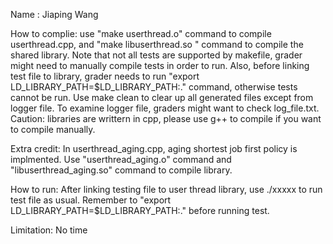 Name : Jiaping Wang

How to complie: use "make userthread.o" command to compile userthread.cpp, and "make libuserthread.so " command to compile the shared library.
				Note that not all tests are supported by makefile, grader might need to manually compile tests in order to run.
				Also, before linking test file to library, grader needs to run "export LD_LIBRARY_PATH=$LD_LIBRARY_PATH:." command, otherwise tests cannot be run.
				Use make clean to clear up all generated files except from logger file.
				To examine logger file, graders might want to check log_file.txt.
				Caution: libraries are writtern in cpp, please use g++ to compile if you want to compile manually.


Extra credit:  In userthread_aging.cpp, aging shortest job first policy is implmented. Use "userthread_aging.o" command and "libuserthread_aging.so" command to compile library.


How to run: After linking testing file to user thread library, use ./xxxxx to run test file as usual. Remember to "export LD_LIBRARY_PATH=$LD_LIBRARY_PATH:." before running test.

Limitation: No time 